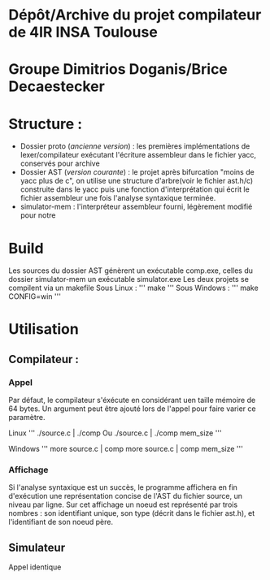 # Dépôt/Archive du projet compilateur de 4IR INSA Toulouse
# Groupe Dimitrios Doganis/Brice Decaestecker

# Structure :

- Dossier proto (_ancienne version_) : les premières implémentations de lexer/compilateur exécutant l'écriture assembleur dans le fichier yacc, conservés pour archive
- Dossier AST (_version courante_) : le projet après bifurcation "moins de yacc plus de c", on utilise une structure d'arbre(voir le fichier ast.h/c) construite dans le yacc puis une fonction d'interprétation qui écrit le fichier assembleur une fois l'analyse syntaxique terminée.
- simulator-mem : l'interpréteur assembleur fourni, légèrement modifié pour notre 

# Build

Les sources du dossier AST génèrent un exécutable comp.exe, celles du dossier simulator-mem un exécutable simulator.exe
Les deux projets se compilent via un makefile
Sous Linux :
'''
make
'''
Sous Windows :
'''
make CONFIG=win
'''

# Utilisation
## Compilateur :

### Appel
Par défaut, le compilateur s'éxécute en considérant uen taille mémoire de 64 bytes. Un argument peut être ajouté lors de l'appel pour faire varier ce paramètre.

Linux
'''
./source.c | ./comp
Ou
./source.c | ./comp mem_size
'''

Windows
'''
more source.c | comp
more source.c | comp mem_size
'''

### Affichage
Si l'analyse syntaxique est un succès, le programme affichera en fin d'exécution une représentation concise de l'AST du fichier source, un niveau par ligne.
Sur cet affichage un noeud est représenté par trois nombres : son identifiant unique, son type (décrit dans le fichier ast.h), et l'identifiant de son noeud père.

## Simulateur
Appel identique

